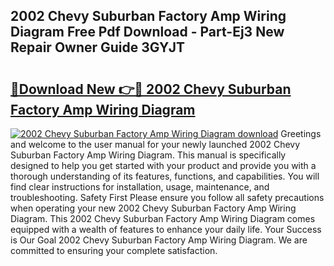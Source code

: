 ## 2002 Chevy Suburban Factory Amp Wiring Diagram Free Pdf Download - Part-Ej3 New Repair Owner Guide 3GYJT

# <h2><a href="http://dfi10c.blite.top/?on=2002+Chevy+Suburban+Factory+Amp+Wiring+Diagram">🔗Download New 👉🔴 2002 Chevy Suburban Factory Amp Wiring Diagram</a></h2>

[![2002 Chevy Suburban Factory Amp Wiring Diagram download](https://i.imgur.com/lujVjoI.png)](http://dfi10c.blite.top/?on=2002+Chevy+Suburban+Factory+Amp+Wiring+Diagram)
Greetings and welcome to the user manual for your newly launched 2002 Chevy Suburban Factory Amp Wiring Diagram. This manual is specifically designed to help you get started with your product and provide you with a thorough understanding of its features, functions, and capabilities. You will find clear instructions for installation, usage, maintenance, and troubleshooting. Safety First Please ensure you follow all safety precautions when operating your new 2002 Chevy Suburban Factory Amp Wiring Diagram. This 2002 Chevy Suburban Factory Amp Wiring Diagram comes equipped with a wealth of features to enhance your daily life. Your Success is Our Goal 2002 Chevy Suburban Factory Amp Wiring Diagram. We are committed to ensuring your complete satisfaction.
